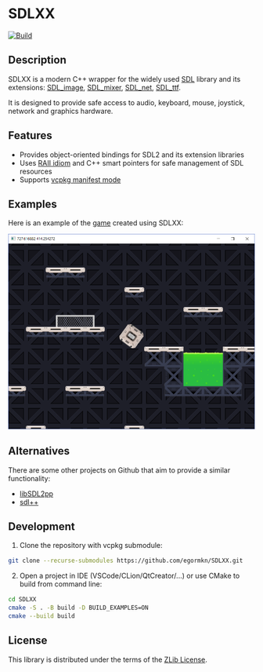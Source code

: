 # SDLXX

[![Build](https://github.com/egormkn/SDLXX/actions/workflows/build.yml/badge.svg)](https://github.com/egormkn/SDLXX/actions/workflows/build.yml)

## Description

SDLXX is a modern C++ wrapper for the widely used [SDL](https://www.libsdl.org/) library 
and its extensions: 
[SDL_image](https://www.libsdl.org/projects/SDL_image/), 
[SDL_mixer](https://www.libsdl.org/projects/SDL_mixer/), 
[SDL_net](https://www.libsdl.org/projects/SDL_net/), 
[SDL_ttf](https://www.libsdl.org/projects/SDL_ttf/).

It is designed to provide safe access to audio, keyboard, mouse, joystick, network and graphics hardware.

## Features

- Provides object-oriented bindings for SDL2 and its extension libraries
- Uses [RAII idiom](https://en.cppreference.com/w/cpp/language/raii) and C++ smart pointers for safe management of SDL resources
- Supports [vcpkg manifest mode](https://github.com/microsoft/vcpkg/blob/master/docs/users/manifests.md)

## Examples

Here is an example of the [game](https://github.com/egormkn/SDLXX/releases) created using SDLXX:

![Game screenshot](examples/game/assets/game.png)

## Alternatives

There are some other projects on Github that aim to provide a similar functionality:

- [libSDL2pp](https://github.com/libSDL2pp/libSDL2pp)
- [sdl++](https://github.com/tcbrindle/sdlxx)

## Development

1) Clone the repository with vcpkg submodule:

```bash
git clone --recurse-submodules https://github.com/egormkn/SDLXX.git
```

2) Open a project in IDE (VSCode/CLion/QtCreator/...) or use CMake to build from command line:

```bash
cd SDLXX
cmake -S . -B build -D BUILD_EXAMPLES=ON
cmake --build build
```

## License

This library is distributed under the terms of the [ZLib License](LICENSE.md).
